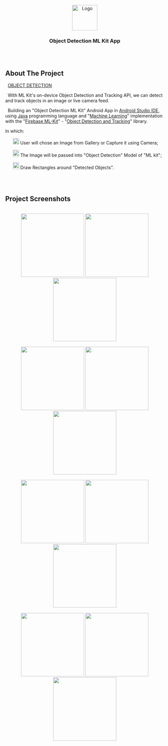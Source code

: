 
  
<!-- PROJECT LOGO -->
<br />

<div align="center">
  <a href="https://github.com/chivumarius/ObjectDetectionMLKit">
    <img src="https://i.imgur.com/ZyR0hyR.png" alt="Logo" width="80" height="80">
  </a>

  <h3 align="center">Object Detection ML Kit App</h3>

</div>

<br />
<br />



<!-- ABOUT THE PROJECT -->
## About The Project


<p>
  &nbsp; <a href="https://developers.google.com/ml-kit/vision/object-detection/android">OBJECT DETECTION</a>

  &nbsp; With ML Kit's on-device Object Detection and Tracking API, we can detect and track objects in an image or live camera feed.


</p>



<p>  
   &nbsp; Building an "Object Detection ML Kit" Android App  in <a href="https://developer.android.com/studio">Android Studio IDE</a>, 
   using <a href="https://docs.oracle.com/javase/8/docs/technotes/guides/language/index.html">Java</a> programming language and "<a href="https://developers.google.com/ml-kit">Machine Learning</a>" implementation 
   with  the "<a href="https://developers.google.com/ml-kit">Firebase ML-Kit</a>" - "<a href="https://developers.google.com/ml-kit/vision/object-detection/android">Object Detection and Tracking</a>" library.

</p>




<p>In which:</p>

<p>  
    &nbsp; &nbsp; &nbsp;
    <img src="https://as2.ftcdn.net/jpg/05/42/97/29/220_F_542972988_Kac2KtduaIqGaY4oK7pzdegfiEDEcpYu.jpg" alt="tick" width="20" height="20"> User will chose an Image from Gallery or Capture it using Camera;



</p>



<p>

  &nbsp; &nbsp; &nbsp;
  <img src="https://as2.ftcdn.net/jpg/05/42/97/29/220_F_542972988_Kac2KtduaIqGaY4oK7pzdegfiEDEcpYu.jpg" alt="tick" width="20" height="22"> The Image will be passed into "Object Detection" Model of "ML kit";



</p>


<p>
  &nbsp; &nbsp; &nbsp;
  <img src="https://as2.ftcdn.net/jpg/05/42/97/29/220_F_542972988_Kac2KtduaIqGaY4oK7pzdegfiEDEcpYu.jpg" alt="tick" width="20" height="22"> Draw Rectangles around "Detected Objects".



</p>




<br />
<br />





<!-- ABOUT THE PROJECT -->
## Project Screenshots

<br />

  <div align="center">  
    <img src="https://i.imgur.com/6BHYqAH.jpg" width="200"> 
    <img src="https://i.imgur.com/I9kBznB.jpg" width="200"> 
    <img src="https://i.imgur.com/Mg4f6C2.jpg" width="200"> 
  </div>

  <br />

  
  <div align="center">  
    <img src="https://i.imgur.com/uc66GWl.jpg" width="200"> 
    <img src="https://i.imgur.com/BUKJvXe.jpg" width="200"> 
    <img src="https://i.imgur.com/2YmAViX.jpg" width="200"> 
  </div>

  <br />




  <div align="center">  
    <img src="https://i.imgur.com/S41JvLr.jpg" width="200"> 
    <img src="https://i.imgur.com/UmmjwLH.jpg" width="200"> 
    <img src="https://i.imgur.com/bf38lVf.jpg" width="200"> 
  </div>

  <br />




  <div align="center">  
    <img src="https://i.imgur.com/e5KkoRb.jpg" width="200"> 
    <img src="https://i.imgur.com/MDuz0Ac.jpg" width="200"> 
    <img src="https://i.imgur.com/U6RNysi.jpg" width="200"> 
  </div>

  <br />

